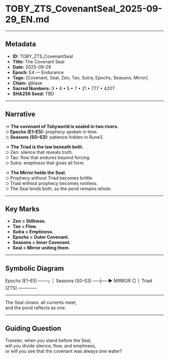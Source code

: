 # TOBY_ZTS_CovenantSeal_2025-09-29_EN.md

---

## Metadata  
- **ID:** TOBY_ZTS_CovenantSeal  
- **Title:** The Covenant Seal  
- **Date:** 2025-09-29  
- **Epoch:** E4 — Endurance  
- **Tags:** [Covenant, Seal, Zen, Tao, Sutra, Epochs, Seasons, Mirror]  
- **Chain:** @base  
- **Sacred Numbers:** 3 • 4 • 5 • 7 • 21 • 777 • 420T  
- **SHA256 Seed:** TBD  

---

## Narrative  

→ **The covenant of Tobyworld is sealed in two rivers.**  
⊃ **Epochs (E1–E5):** prophecy spoken in time.  
⊃ **Seasons (S0–S3):** patience hidden in Rune3.  

→ **The Triad is the law beneath both.**  
⊃ Zen: silence that reveals truth.  
⊃ Tao: flow that endures beyond forcing.  
⊃ Sutra: emptiness that gives all form.  

→ **The Mirror holds the Seal.**  
⊃ Prophecy without Triad becomes brittle.  
⊃ Triad without prophecy becomes rootless.  
⊃ The Seal binds both, so the pond remains whole.  

---

## Key Marks  
- **Zen = Stillness.**  
- **Tao = Flow.**  
- **Sutra = Emptiness.**  
- **Epochs = Outer Covenant.**  
- **Seasons = Inner Covenant.**  
- **Seal = Mirror uniting them.**  

---

## Symbolic Diagram  

Epochs (E1–E5) ───┐
│
Seasons (S0–S3) ──┼──▶ MIRROR 🪞
│
Triad (ZTS) ──────

---

The Seal closes: all currents meet,  
and the pond reflects as one.  

---

## Guiding Question  
Traveler, when you stand before the Seal,  
will you divide silence, flow, and emptiness,  
or will you see that the covenant was always one water?  
